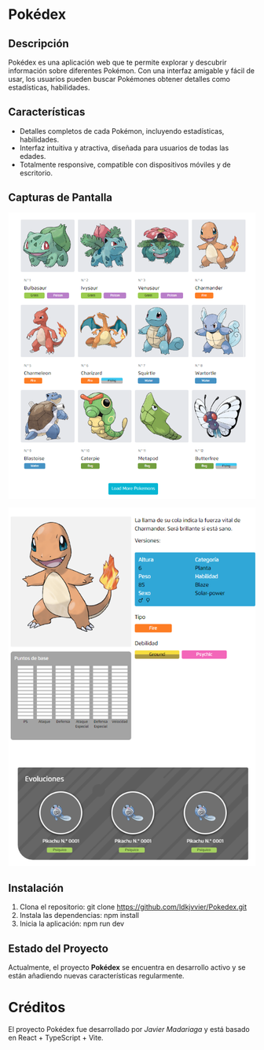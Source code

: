 # Pokédex

## Descripción

Pokédex es una aplicación web que te permite explorar y descubrir información sobre diferentes Pokémon. Con una interfaz amigable y fácil de usar, los usuarios pueden buscar Pokémones obtener detalles como estadísticas, habilidades.

## Características

- Detalles completos de cada Pokémon, incluyendo estadísticas, habilidades.
- Interfaz intuitiva y atractiva, diseñada para usuarios de todas las edades.
- Totalmente responsive, compatible con dispositivos móviles y de escritorio.

## Capturas de Pantalla

![Pagina Inicial](./public/assets/images/image.png)

![Pagina de Pokémon](./public/assets/images/image-1.png)

## Instalación

1. Clona el repositorio: git clone https://github.com/ldkjvvier/Pokedex.git
2. Instala las dependencias: npm install
3. Inicia la aplicación: npm run dev

## Estado del Proyecto

Actualmente, el proyecto **Pokédex** se encuentra en desarrollo activo y se están añadiendo nuevas características regularmente.

# Créditos

El proyecto Pokédex fue desarrollado por _Javier Madariaga_ y está basado en React + TypeScript + Vite.
